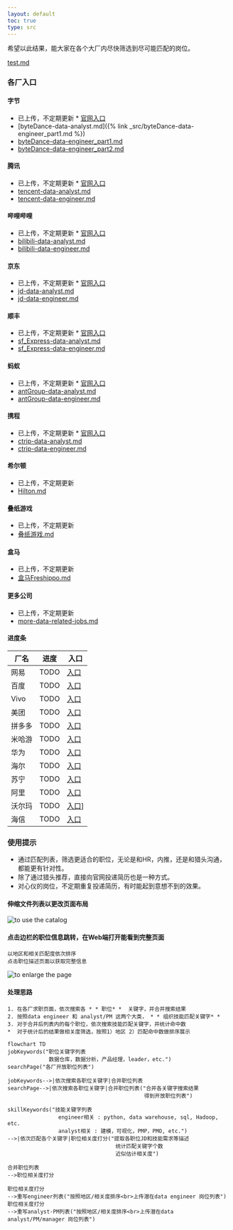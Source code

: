 ```yaml
---
layout: default
toc: true
type: src
---
```


希望以此结果，能大家在各个大厂内尽快筛选到尽可能匹配的岗位。

[test.md](./test.md)

### 各厂入口

#### 字节
* 已上传，不定期更新 * [官网入口](https://jobs.bytedance.com/experienced/position)
* [byteDance-data-analyst.md]({% link _src/byteDance-data-engineer_part1.md %})
* [byteDance-data-engineer_part1.md](./_src/byteDance-data-engineer_part1.md)
* [byteDance-data-engineer_part2.md](./_src/byteDance-data-engineer_part2.md)

#### 腾讯
* 已上传，不定期更新 * [官网入口](https://careers.tencent.com/zh-cn/search.html)
* [tencent-data-analyst.md](./_src/tencent-data-analyst.md)
* [tencent-data-engineer.md](./_src/tencent-data-engineer.md)


#### 哔哩哔哩
* 已上传，不定期更新 * [官网入口](https://jobs.bilibili.com/social/positions?location=%E4%B8%8A%E6%B5%B7&type=3)
* [bilibili-data-analyst.md](./_src/bilibili-data-analyst.md)
* [bilibili-data-engineer.md](./_src/bilibili-data-engineer.md)

#### 京东
* 已上传，不定期更新 * [官网入口](https://zhaopin.jd.com/web/job/job_info_list/3)
* [jd-data-analyst.md](./_src/jd-data-analyst.md)
* [jd-data-engineer.md](./_src/jd-data-engineer.md)


#### 顺丰
* 已上传，不定期更新 * [官网入口](https://hr.sf-express.com/jobMainHandler/main/9999)
* [sf_Express-data-analyst.md](./_src/sf_Express-data-analyst.md)
* [sf_Express-data-engineer.md](./_src/sf_Express-data-engineer.md)


#### 蚂蚁
* 已上传，不定期更新 * [官网入口](https://talent.antgroup.com/off-campus)
* [antGroup-data-analyst.md](./_src/antGroup-data-analyst.md)
* [antGroup-data-engineer.md](./_src/antGroup-data-engineer.md)


#### 携程
* 已上传，不定期更新 * [官网入口](https://job.ctrip.com/index.html#/jobList)
* [ctrip-data-analyst.md](./_src/ctrip-data-analyst.md)
* [ctrip-data-engineer.md](./_src/ctrip-data-engineer.md)

#### 希尔顿
* 已上传，不定期更新
* [Hilton.md](./_src/Hilton.md)


#### 叠纸游戏
* 已上传，不定期更新
* [叠纸游戏.md](./_src/叠纸游戏.md)


#### 盒马
* 已上传，不定期更新
* [盒马Freshippo.md](./_src/盒马Freshippo.md)


#### 更多公司
* 已上传，不定期更新
* [more-data-related-jobs.md](./_src/more-data-related-jobs.md)

#### 进度条
|厂名|进度|入口|
|-----|-----|------|
|网易|TODO|[入口](https://hr.163.com/)|
|百度|TODO|[入口](https://talent.baidu.com/jobs/social-list)|
|Vivo|TODO|[入口](https://hr.vivo.com/jobs?_p=2&_irjl=%E4%B8%8A%E6%B5%B7)|
|美团|TODO|[入口](https://zhaopin.meituan.com/web/social)|
|拼多多|TODO|[入口](https://careers.pddglobalhr.net/jobs)|
|米哈游|TODO|[入口](https://jobs.mihoyo.com/)|
|华为|TODO|[入口](https://career.huawei.com/reccampportal/portal5/campus-recruitment.html)|
|海尔|TODO|[入口](http://vta.maker.haier.net/client/mobile/sociallist.html)|
|苏宁|TODO|[入口](http://careers.suning.cn/rps-web/position/show_position_new.htm?type=1)|
|阿里|TODO|[入口](https://talent.alibaba.com/off-campus/position-list?lang=zh)|
|沃尔玛|TODO|[入口](https://walmartchina.avature.cn/zh_CN/storecareers/SearchJobsInSams/?6039=953&6039_format=3360&6040=920&6040_format=3361&listFilterMode=1&jobRecordsPerPage=6&jobOffset=0)]
|海信|TODO|[入口](http://hisense.zhiye.com/sz)|



### 使用提示
*  通过匹配列表，筛选更适合的职位，无论是和HR，内推，还是和猎头沟通，都能更有针对性。
*  除了通过猎头推荐，直接向官网投递简历也是一种方式。
*  对心仪的岗位，不定期重复投递简历，有时能起到意想不到的效果。

#### 伸缩文件列表以更改页面布局
![to use the catalog](./_src/Navigator.jpeg)

#### 点击边栏的职位信息跳转，在Web端打开能看到完整页面
```
以地区和相关匹配度依次排序
点击职位描述页面以获取完整信息
```
![to enlarge the page](./_src/catalogLayout.jpeg)


#### 处理思路
```
1. 在各厂求职页面，依次搜索各 * * 职位* *  关键字，并合并搜索结果
2. 按照data engineer 和 analyst/PM 这两个大类， * * 组织技能匹配关键字* *  
3. 对于合并后列表内的每个职位，依次搜索技能匹配关键字，并统计命中数
*  对于统计后的结果做相关度筛选，按照1）地区 2）匹配命中数做排序展示
```

```mermaid
flowchart TD
jobKeywords("职位关键字列表
             数据仓库，数据分析，产品经理，leader，etc.")
searchPage("各厂开放职位列表")

jobKeywords-->|依次搜索各职位关键字|合并职位列表
searchPage-->|依次搜索各职位关键字|合并职位列表("合并各关键字搜索结果
                                           得到开放职位列表")

skillKeywords("技能关键字列表
                engineer相关 : python, data warehouse, sql, Hadoop, etc.
                analyst相关 : 建模，可视化，PMP，PMO, etc.")
-->|依次匹配各个关键字|职位相关度打分("提取各职位JD和技能需求等描述
                                  统计匹配关键字个数
                                  近似估计相关度")

合并职位列表
-->职位相关度打分

职位相关度打分
-->重写engineer列表("按照地区/相关度排序<br>上传潜在data engineer 岗位列表")
职位相关度打分
-->重写analyst-PM列表("按照地区/相关度排序<br>上传潜在data analyst/PM/manager 岗位列表")


```
